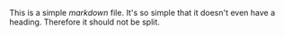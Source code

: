This is a simple *markdown* file.
It's so simple that it doesn't even have a heading.
Therefore it should not be split.